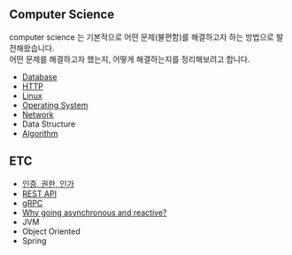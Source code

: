 ## Computer Science
computer science 는 기본적으로 어떤 문제(불편함)를 해결하고자 하는 방법으로 발전해왔습니다.  
어떤 문제를 해결하고자 했는지, 어떻게 해결하는지를 정리해보려고 합니다.
- [Database](/computer_science/Database.md)
- [HTTP](/computer_science/HTTP.md)
- [Linux](/computer_science/Linux.md)
- [Operating System](/computer_science/Operating%20System.md)
- [Network](/computer_science/Network/README.md)
- Data Structure
- [Algorithm](/algorithm/README.md)

## ETC
- [인증, 권한, 인가](/ETC/인증,%20권한,%20인가.md)
- [REST API](/ETC/REST%20API.md)
- [gRPC](/ETC/gRPC.md)
- [Why going asynchronous and reactive?](/ETC/Asynchronous&Reactive.md)
- JVM
- Object Oriented
- Spring